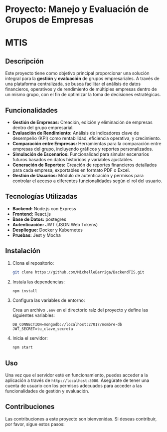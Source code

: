# Proyecto: Manejo y Evaluación de Grupos de Empresas
# MTIS
## Descripción

Este proyecto tiene como objetivo principal proporcionar una solución integral para la **gestión** y **evaluación** de grupos empresariales. A través de una plataforma centralizada, se busca facilitar el análisis de datos financieros, operativos y de rendimiento de múltiples empresas dentro de un mismo grupo, con el fin de optimizar la toma de decisiones estratégicas.

## Funcionalidades

- **Gestión de Empresas:** Creación, edición y eliminación de empresas dentro del grupo empresarial.
- **Evaluación de Rendimiento:** Análisis de indicadores clave de desempeño (KPI) como rentabilidad, eficiencia operativa, y crecimiento.
- **Comparación entre Empresas:** Herramientas para la comparación entre empresas del grupo, incluyendo gráficos y reportes personalizados.
- **Simulación de Escenarios:** Funcionalidad para simular escenarios futuros basados en datos históricos y variables ajustables.
- **Generación de Reportes:** Creación de reportes financieros detallados para cada empresa, exportables en formato PDF o Excel.
- **Gestión de Usuarios:** Módulo de autenticación y permisos para controlar el acceso a diferentes funcionalidades según el rol del usuario.

## Tecnologías Utilizadas

- **Backend:** Node.js con Express
- **Frontend:** React.js
- **Base de Datos:** postegres
- **Autenticación:** JWT (JSON Web Tokens)
- **Despliegue:** Docker y Kubernetes
- **Pruebas:** Jest y Mocha

## Instalación

1. Clona el repositorio:

    ```bash
    git clone https://github.com/MichelleBarriga/BackendTIS.git
    ```

2. Instala las dependencias:

    ```bash
    npm install
    ```
3. Configura las variables de entorno:

    Crea un archivo `.env` en el directorio raíz del proyecto y define las siguientes variables:

    ```
    DB_CONNECTION=mongodb://localhost:27017/nombre-db
    JWT_SECRET=tu_clave_secreta
    ```

4. Inicia el servidor:

    ```bash
    npm start
    ```

## Uso

Una vez que el servidor esté en funcionamiento, puedes acceder a la aplicación a través de `http://localhost:3000`. Asegúrate de tener una cuenta de usuario con los permisos adecuados para acceder a las funcionalidades de gestión y evaluación.

## Contribuciones

Las contribuciones a este proyecto son bienvenidas. Si deseas contribuir, por favor, sigue estos pasos:
